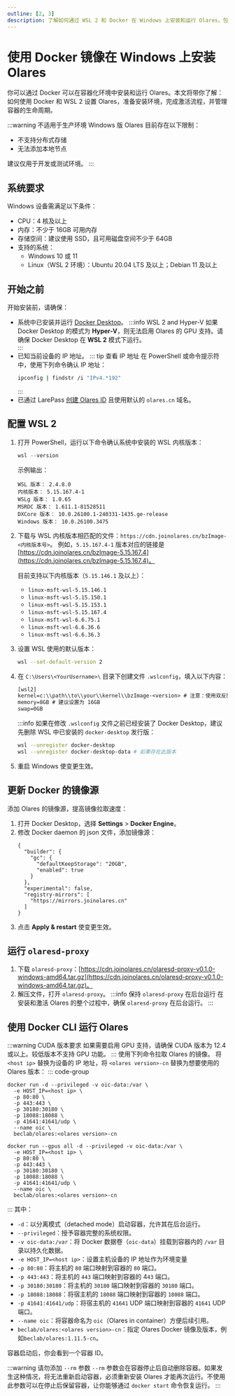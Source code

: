 ```yaml
---
outline: [2, 3]
description: 了解如何通过 WSL 2 和 Docker 在 Windows 上安装和运行 Olares，包括系统准备、环境配置以及容器管理。
---
```

# 使用 Docker 镜像在 Windows 上安装 Olares
你可以通过 Docker 可以在容器化环境中安装和运行 Olares。本文将带你了解：如何使用 Docker 和 WSL 2 设置 Olares，准备安装环境，完成激活流程，并管理容器的生命周期。

:::warning 不适用于生产环境
Windows 版 Olares 目前存在以下限制：
- 不支持分布式存储
- 无法添加本地节点

建议仅用于开发或测试环境。
:::

<!--@include: ./reusables.md{36,41}-->

## 系统要求
Windows 设备需满足以下条件：
- CPU：4 核及以上
- 内存：不少于 16GB 可用内存
- 存储空间：建议使用 SSD，且可用磁盘空间不少于 64GB
- 支持的系统：
    - Windows 10 或 11
    - Linux（WSL 2 环境）：Ubuntu 20.04 LTS 及以上；Debian 11 及以上

## 开始之前
开始安装前，请确保：
- 系统中已安装并运行 [Docker Desktop](https://docs.docker.com/desktop/setup/install/windows-install/)。
   :::info WSL 2 and Hyper-V
   如果 Docker Desktop 的模式为 **Hyper-V**，则无法启用 Olares 的 GPU 支持。请确保 Docker Desktop 在 **WSL 2** 模式下运行。  
   :::
- 已知当前设备的 IP 地址。
  ::: tip 查看 IP 地址
  在 PowerShell 或命令提示符中，使用下列命令确认 IP 地址：
  ```bash
  ipconfig | findstr /i "IPv4.*192"
  ```
  :::
- 已通过 LarePass [创建 Olares ID](/zh/manual/get-started/create-olares-id.md) 且使用默认的 `olares.cn` 域名。

## 配置 WSL 2
1. 打开 PowerShell，运行以下命令确认系统中安装的 WSL 内核版本：
   ```powershell
   wsl --version
   ```
   示例输出：
   ```PowerShell{2}
   WSL 版本： 2.4.8.0
   内核版本： 5.15.167.4-1
   WSLg 版本： 1.0.65
   MSRDC 版本： 1.611.1-81528511
   DXCore 版本： 10.0.26100.1-240331-1435.ge-release
   Windows 版本： 10.0.26100.3475
   ```
2. 下载与 WSL 内核版本相匹配的文件：`https://cdn.joinolares.cn/bzImage-<内核版本号>`。
  例如，`5.15.167.4-1` 版本对应的链接是 [https://cdn.joinolares.cn/bzImage-5.15.167.4](https://cdn.joinolares.cn/bzImage-5.15.167.4)。

   目前支持以下内核版本（`5.15.146.1` 及以上）：
   -  `linux-msft-wsl-5.15.146.1`
   -  `linux-msft-wsl-5.15.150.1`
   -  `linux-msft-wsl-5.15.153.1`
   -  `linux-msft-wsl-5.15.167.4`
   -  `linux-msft-wsl-6.6.75.1`
   -  `linux-msft-wsl-6.6.36.6`
   -  `linux-msft-wsl-6.6.36.3`
3. 设置 WSL 使用的默认版本：
   ```bash
   wsl --set-default-version 2
   ```
4. 在 `C:\Users\<YourUsername>\` 目录下创建文件 `.wslconfig`，填入以下内容：
   ```txt
   [wsl2]
   kernel=c:\\path\\to\\your\\kernel\\bzImage-<version> # 注意：使用双反斜杠 (\\) 作为路径分隔符
   memory=8GB # 建议设置为 16GB
   swap=0GB
   ```
   :::info
   如果在修改 `.wslconfig` 文件之前已经安装了 Docker Desktop，建议先删除 WSL 中已安装的 `docker-desktop` 发行版：
   ```bash
   wsl --unregister docker-desktop
   wsl --unregister docker-desktop-data # 如果存在此版本
   ```
5. 重启 Windows 使变更生效。

## 更新 Docker 的镜像源
添加 Olares 的镜像源，提高镜像拉取速度：
1. 打开 Docker Desktop，选择 **Settings** > **Docker Engine**。
2. 修改 Docker daemon 的 json 文件，添加镜像源：
   ```json{9-11}
   {
     "builder": {
       "gc": {
         "defaultKeepStorage": "20GB",
         "enabled": true
       }
     },
     "experimental": false,
     "registry-mirrors": [
       "https://mirrors.joinolares.cn"
     ]
   }
   ```
3. 点击 **Apply & restart** 使变更生效。

## 运行 `olaresd-proxy`
1. 下载 `olaresd-proxy`：[https://cdn.joinolares.cn/olaresd-proxy-v0.1.0-windows-amd64.tar.gz](https://cdn.joinolares.cn/olaresd-proxy-v0.1.0-windows-amd64.tar.gz)。
2. 解压文件，打开 `olaresd-proxy`。
   :::info 保持 `olaresd-proxy` 在后台运行
   在安装和激活 Olares 的整个过程中，确保 `olaresd-proxy` 在后台运行。
   :::

## 使用 Docker CLI 运行 Olares
:::warning CUDA 版本要求
如果需要启用 GPU 支持，请确保 CUDA 版本为 12.4 或以上。较低版本不支持 GPU 功能。
:::
使用下列命令拉取 Olares 的镜像。
将 `<host ip>` 替换为设备的 IP 地址，将 `<olares version>-cn` 替换为想要使用的 Olares 版本：
::: code-group
```bash{2,9} [无 GPU]
docker run -d --privileged -v oic-data:/var \
  -e HOST_IP=<host ip> \
  -p 80:80 \
  -p 443:443 \
  -p 30180:30180 \
  -p 18088:18088 \
  -p 41641:41641/udp \
  --name oic \
  beclab/olares:<olares version>-cn
```
```bash{1,2,9} [支持 GPU]
docker run --gpus all -d --privileged -v oic-data:/var \
  -e HOST_IP=<host ip> \
  -p 80:80 \
  -p 443:443 \
  -p 30180:30180 \
  -p 18088:18088 \
  -p 41641:41641/udp \
  --name oic \
  beclab/olares:<olares version>-cn
```
:::
其中：
  - `-d`：以分离模式（detached mode）启动容器，允许其在后台运行。
  - `--privileged`：授予容器完整的系统权限。
  - `-v oic-data:/var`：将 Docker 数据卷（`oic-data`）挂载到容器内的 `/var` 目录以持久化数据。
  - `-e HOST_IP=<host ip>`：设置主机设备的 IP 地址作为环境变量
  - `-p 80:80`：将主机的 `80` 端口映射到容器的 `80` 端口。
  - `-p 443:443`：将主机的 `443` 端口映射到容器的 4`43` 端口。
  - `-p 30180:30180`：将主机的 `30180` 端口映射到容器的 `30180` 端口。
  - `-p 18088:18088`：将宿主机的 `18088` 端口映射到容器的 `18088` 端口。
  - `-p 41641:41641/udp`：将宿主机的 `41641` UDP 端口映射到容器的 `41641` UDP 端口。
  - `--name oic`：将容器命名为 `oic`（Olares in container）方便后续引用。
  - `beclab/olares:<olares version>-cn`：指定 Olares Docker 镜像及版本，例如`beclab/olares:1.11.5-cn`。

容器启动后，你会看到一个容器 ID。

:::warning 请勿添加 `--rm` 参数
`--rm` 参数会在容器停止后自动删除容器。如果发生这种情况，将无法重新启动容器，必须重新安装 Olares 才能再次运行。不使用此参数可以在停止后保留容器，让你能够通过 `docker start` 命令恢复运行。
:::

<!--@include: ./install-and-activate-olares.md-->

<!--@include: ./manage-olares-container.md-->

<!--@include: ./reusables.md{30,34}-->
